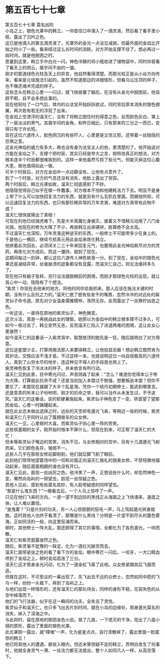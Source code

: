 # 第五百七十七章

第五百七十七章 莫名凶险\
小岛之上，银色光罩中的韩立，一仰首往口中滴入了一滴灵液，然后看了看手里小瓶，露出了沉吟之色。\
这已是他滴入的第五滴灵液了，光罩外的金光一点没见减弱，但最外面的金焰比开始之时小了一些。看来经过这么长时间的消耗，对方开始支撑不住了。想必再过一段时间，就是他脱困之时。\
思量到这里，韩立手中白光一闪，神色冷静的将小瓶收进了储物袋中，同时仰首看了看天上的阴云，眉宇间不由的一皱。\
刚才的那道绿色光柱及天上的异变，他自然看得清楚。而那光柱正是从小谷方向传来，看来是元瑶施法引起的。虽然不知道那边的详细情形，但看乌云压顶的样子，也不像还魂术完成的样子。\
这些念头在韩立心里一一闪过，就飞快放置了脑后，在没有从金光中脱困前，他自顾不暇，自不会多想此事的。\
现在他轻吐了一口气后，体内的众法宝开始跃跃欲试，同时背后原本消失的银色翅翼，再次若有若无的浮现了出来。\
在金焰上空漂浮的温天仁，没有了将韩立困住时的得意之色，反而脸色灰白，罩上了一层淡淡的黑气。其眉宇间的金角，和昨日相比，只有原来的三分之一而已，变得只有寸许长短。\
现在这位六道传人，脸色阴沉的有些吓人，心里更是又惊又怒，还带着一丝隐隐的恐惧之意。\
这金光神焰的威力有多大，再也没有身为法宝主人的他，更清楚的了。他开始说对方能在金焰之下，支撑个把时辰，其实已经是夸大之言，按照他真正的想法，对方根本连半个时辰都很难挨到的。这样一来他虽然亏损了些元气，但能灭掉这位心腹大患，倒也值得如此一做。\
可半个时辰后，对方在金焰中一点动静没有，让他有点意外了。\
到了一个时辰，对方的气息还没有消失，他脸上露出了惊容。\
两个时辰后，韩立光罩如故，温天仁彻底感到了不妙。\
他隐隐觉得自己似乎在做一件蠢事，对方根本不怕和他硬耗法力下去。明显不是身上带了什么可以加快回复法力的东西，就是另有什么玄机在里面。而据他所知，可以迅速回复法力的东西，也只有那珍稀异常的万年灵液，难道对方真带有此物不成？\
温天仁很快就猜出了真相！\
可现在的他已经骑虎难下。先是大半真魔化身被灭，接着又不惜精元动用了八门金光镜，他现在的修为大降了不少，再放韩立出来硬拼，胜算绝不会太高。\
不过温天仁也深知，万年灵液这种逆天的东西，一般修士不可能带多少在身上的。于是他心一横后，继续亏损真元用此金焰来炼化韩立。\
他拼着此次回去，必须闭关二三十年来回复元气，也要用此金光神焰耗尽对方的灵药，再炼化对方成灰。而这一僵持，就到了现在。\
这期间每过一刻钟，都让这位六道传人神色铁青一分。到了现在，金焰中的银色光罩还是凝结异常，丝毫崩溃的迹象都没有显露，而温天仁自己，则无法维持多久了。\
现在他只有脑子急转，另行设法摆脱眼前的困境，而刚才那绿色光柱的出现，就让其心中一动，隐隐有了个想法。\
“紫灵！你现在去他来的地方，将他的同伴给我抓来。那人应该在施法关键的时期，没有什么反抗之力的。”温天仁抿了抿有些发干的嘴唇，忽然冷冷的对远处的紫灵仙子命令道。原先对少女温柔儒雅模样，荡然无存。反而露出了一丝狰狞凶恶之色。\
一听这话，一直待在原地的紫灵仙子，神色微变。\
这次斗法，真是一再挑战此女的理智。她原以为金焰中的韩立根本撑不过多久，可如今一夜过去了，韩立安然无恙，反而温天仁陷入了进退两难的困境，这让此女心里骇然！\
如今温天仁的这番话一入紫灵耳中，聪慧绝顶的她先是一怔，随后就明白了对方用意。\
这位逆星盟少主，打算用施法那人来要挟韩立，让他投鼠忌器！想必韩立既然肯为其护法，交情应该不浅才是。不过这样一来，也就说明这位一向自视极高的六道传人，真到了山穷水尽的地步，连这种见不得人的手段竟也用上了。\
紫灵神色恢复了冷冰冰的样子，并未依言有所行动。\
温天仁见到此景，目中寒光闪过，声音阴森了起来：“怎么？难道你觉得本公子修为大降，打算就此抗命不成？还是当初加入本盟过于勉强，想要叛逃本盟？但你不要忘了，本盟现在雄踞了大半个乱星海，凭你一个结丹初期修士，能逃到哪里去。还是乖乖的听本公子吩咐吧，刚才的抗命之举，我可以当作从未发生过，不予追究。”温天仁的这番话，说的软硬兼施起来。紫灵仙子神色变了一变，转首望了望那团金焰，心里一时踌躇起来。\
就在此女还未做出选择之时，远处的天空却有遁光飞来，等稍近一些的时候，紫灵和温天仁几乎同时认出了簇拥兽车的众女修。\
温天仁一见，心里顿时大喜。而紫灵仙子则心里一阵的苦笑。\
这些筑基期的女子，刚开始时根本不算什么，但现在到来，可正帮了温天仁的大忙！\
但未等紫灵仙子嘴边的苦笑，消失不见，与女修相对的空中，另有十几道遁光飞射而来，它们颜色各异，强弱不一。\
这些人几乎在那些女修前脚刚到，他们就后脚飞到了眼前。\
此刻他们惊愕地望着场中的一切和对面正向温天仁施礼的貌美女修，不禁轻微地骚动起来，随后面面相觑的谁也没有开口。\
温天仁见此，面现一丝凶厉之色。他冷笑了一声，正想说些什么时，却忽然神色一变，蓦然向岛屿的一侧望去，脸现一丝惊疑之色。\
其他人见此，感到有些莫名其妙，有人脸带疑惑的同样望去。\
“那是什么鬼东西？”一眼看去后，一个人马上惊呼了一声。\
只见在他们飞来的方向，一道一望不到边际的黑线正从海面之上飞快涌来，速度之快，让人难以置信。\
“是鬼雾？”只是片刻的功夫，另一人心惊胆颤的狂吼一声，马上驾起遁光转身就跑。这时其他人也终于看清了，那哪是什么黑线？分明是一片望不到尽头的墨色雾海，正如同活的一般，向这里狂涌而来。\
顿时，其他修士一阵大乱，那还顾得了其它的事情，全都化为了各色遁光，一哄而散。\
温天仁和紫灵面露骇然之色。\
随后，紫灵毫不犹豫的一跺足，化为一道红光破空而去。\
温天仁面带紧张之色的看了看下方的金焰，眼中寒芒一闪后，一咬牙，一大口精血喷到了金焰之上，顿时金焰高涨了三分。\
温天仁这才周身金光闪动，化为了一道金虹飞离了此地。众女修紧跟其后飞遁而逃。\
但就在这时，不可思议的一幕出现了，先飞出去不远的众修士，忽然如同中箭的飞鸟一样，纷纷一头栽下，摔到了岛屿之上。\
与他们出现一样情形的，还有温天仁的那队侍女，同样的身形不稳，花容失色的从空中掉落而下。\
他们的飞行法器，似乎在这一瞬间的功夫，全失去了灵性。\
紫灵仙子和温天仁，也只多飞出去片刻时间，就在小岛的边缘处，周身遁光莫名的消失，掉入了深海之中。\
与此同时，留在原地的那团金色火焰，晃了几晃，一下熄灭的干净，现出了八面小镜的原形，露出了里面的银色光罩。\
此光罩刚一露出，就“噗嗤”一声，化为星星点点，自行溃散掉了，露出里面一脸震惊的韩立！\
他已将其他人的遭遇，都收入眼内，但还未等惊疑不定的韩立，弄明白发生了何事时，他就全身灵气一滞，一丝法力都无法提出，整个人如同凡人一样，从高空落下。
